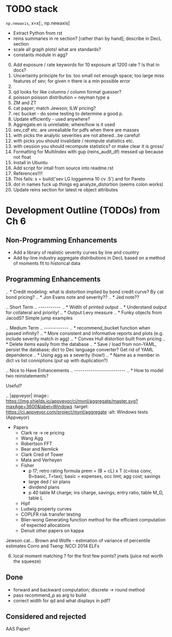 # TODO stack

`np.newaxis`, x=x[:, np.newaxis]


* Extract Python from rst
* reins summaries in re section? [rather than by hand]; describe in DecL section
* scale all graph plots! what are standards?
* constants module in agg?


0. Add exposure / rate keywords for 10 exposure at 1200 rate ? Is that in docs?
0. Uncertainty principle for bs: too small not enough space; too large miss features of sev; for given n there is a min possible error
1.
1. qd looks for like columns / column format guesser?
2. poisson poisson distribution  = neyman type a
3. ZM and ZT
3. cat paper; match Jewson; ILW pricing?
4. rec bucket - do some testing to determine a good p.
5. Update efficiently - used anywhere?
6. Aggregate.en is unreliable; where/how is it used
7. sev_cdf etc. are unrealiable for pdfs when there are masses
8. with picks the analytic severities are not altered...be careful!
9. with picks you should invalidate / reompute statistics etc.
10. with cession you should recompute statistics? or make clear it is gross/
11. Formatting for MultiIndex with gup (reins_audit_df) messed up because not float
12. Install in Ubuntu
13. Add script for intall from source into readme.rst
14. References!!!!
15. This fails:  s = build('sev LG loggamma 10 cv .5') and for Pareto
16. dot in names fuck up things eg analyze_distortion (seems colon works)
17. Update reins section for latest re object attributes



Development Outline (TODOs) from Ch 6
=========================================

Non-Programming Enhancements
----------------------------
* Add a library of realistic severity curves by line and country
* Add by-line industry aggregate distributions in DecL based on a method of moments fit to historical data

Programming Enhancements
-------------------------

.. * Credit modeling: what is distortion implied by bond credit curve? By cat bond pricing?
.. * Jon Evans note and severity??
.. * Jed note??

.. Short Term
.. -----------
.. * Width of printed output
.. * Understand output for collateral and priority!
.. * Output Levy measure
.. * Funky objects from JacodS? Simple jump examples

.. Medium Term
.. ------------
.. * recommend_bucket function when passed infinity?
.. * More consistent and informative reports and plots (e.g. include severity match in agg)
.. * Convex Hull distortion built from pricing
.. * Delete items easily from the database
.. * Save / load from non-YAML, persist the database; dict to Dec language converter? Get rid of YAML dependence
.. * Using agg as a severity (how!)
.. * Name as a member in dict vs list conniptions (put up with duplication?)

.. Nice to Have Enhancements
.. -------------------------
.. * How to model two reinstatements?

Useful?

.. |appveyor| image:: https://img.shields.io/appveyor/ci/mynl/aggregate/master.svg?maxAge=3600&label=Windows
    :target: https://ci.appveyor.com/project/mynl/aggregate
    :alt: Windows tests (Appveyor)

* Papers
    - Clark re -> re pricing
    - Wang Agg
    - Robertson FFT
    - Bear and Nemlick
    - Clark Cred of Tower
    - Mata and Verheyen
    - Fisher
        + p 17; retro rating formula prem = (B + cL) x T (c=loss conv, B=basic, T=tax); basic = expenses, occ limt; agg cost; savings
        + large ded / sir plans
        + dividend plans
        + p 40 table M charge; ins charge, savings; entry ratio, table M_D, table L
    - Hipf
    - Ludwig property curves
    - COPLFR risk transfer testing
    - Blier-wong Generating function method for the efficient computation of expected allocations
    - Denuit other papers on kappa


Jewson cat...
Brown and Wolfe - estimation of variance of percentile estimates
Corro and Tseng: NCCI 2014 ELFs

6. local moment matching ? for the first few points? jnwts (juice not worth the squeeze)



## Done

* forward and backward computation; discrete -> round method
* pass recommend_p as arg to build
* correct width for qd and what displays in pdf?



## Considered and rejected


AAS Paper!
